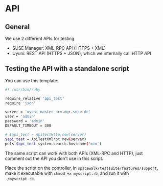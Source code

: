 # API

## General

We use 2 different APIs for testing

- SUSE Manager: XML-RPC API (HTTPS + XML)
- Uyuni: REST API (HTTPS + JSON), which we internally call HTTP API

## Testing the API with a standalone script

You can use this template:

```bash
#! /usr/bin/ruby

require_relative 'api_test'
require 'json'

server = 'uyuni-master-srv.mgr.suse.de'
user = 'admin'
password = 'admin'
DEFAULT_TIMEOUT = 300

# $api_test = ApiTestHttp.new(server)
$api_test = ApiTestXmlrpc.new(server)
puts $api_test.system.search.hostname('min')
```

The same script can work with both APIs (XML-RPC and HTTP),
just comment out the API you don't use in this script.

Place the script on the controller, in `spacewalk/testsuite/features/support`,
make it executable with `chmod +x myscript.rb`, and run it with `./myscript.rb`.
